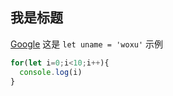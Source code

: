 ## 我是标题
[Google](https://www.google.com)
这是 `let uname = 'woxu'` 示例
```javascript
for(let i=0;i<10;i++){
  console.log(i)
}
